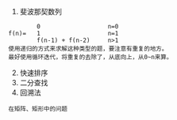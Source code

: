 1. 斐波那契数列

```
		0					n=0
f(n)=	1 					n=1
		f(n-1) + f(n-2)		n>1
使用递归的方式来求解这种类型的题，要注意有重复的地方。
最好使用循环迭代，将重复的去除了，从底向上，从0~n来算。
```

2. 快速排序
3. 二分查找
4. 回溯法

```
在矩阵、矩形中的问题
```

